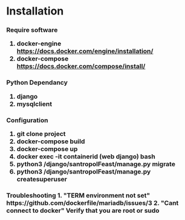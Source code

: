 <H1>Installation


<H3>Require software

1. docker-engine
https://docs.docker.com/engine/installation/
2. docker-compose
https://docs.docker.com/compose/install/

<H3>Python Dependancy

1. django
2. mysqlclient

<H3>Configuration

1. git clone project
2. docker-compose build
3. docker-compose up
4. docker exec -it containerid (web django) bash
5. python3 /django/santropolFeast/manage.py migrate
6. python3 /django/santropolFeast/manage.py createsuperuser

<H3>Troubleshooting
1. "TERM environment not set"
https://github.com/dockerfile/mariadb/issues/3
2. "Cant connect to docker" Verify that you are root or sudo
